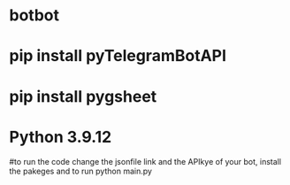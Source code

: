 # botbot
# pip install pyTelegramBotAPI
# pip install pygsheet
# Python 3.9.12

#to run the code
change the jsonfile link and the APIkye of your bot, install the pakeges and to run python main.py
